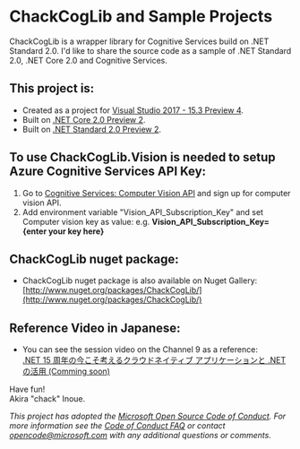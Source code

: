 # ChackCogLib and Sample Projects

ChackCogLib is a wrapper library for Cognitive Services build on .NET Standard 2.0. I'd like to share the source code as a sample of .NET Standard 2.0, .NET Core 2.0 and Cognitive Services.

## This project is:

*   Created as a project for [Visual Studio 2017 - 15.3 Preview 4](https://www.visualstudio.com/vs/preview/).
*   Built on [.NET Core 2.0 Preview 2](https://www.microsoft.com/net/core/preview).
*   Built on [.NET Standard 2.0 Preview 2](https://github.com/dotnet/standard).

## To use ChackCogLib.Vision is needed to setup Azure Cognitive Services API Key:
1. Go to [Cognitive Services: Computer Vision API](https://azure.microsoft.com/ja-jp/try/cognitive-services/?api=computer-vision) and sign up for computer vision API.
2. Add environment variable "Vision_API_Subscription_Key" and set Computer vision key as value: e.g. **Vision_API_Subscription_Key={enter your key here}**

## ChackCogLib nuget package:

* ChackCogLib nuget package is also available on Nuget Gallery: [http://www.nuget.org/packages/ChackCogLib/](http://www.nuget.org/packages/ChackCogLib/)

## Reference Video in Japanese:

* You can see the session video on the Channel 9 as a reference:<br/>
[.NET 15 周年の今こそ考えるクラウドネイティブ アプリケーションと .NET の活用 (Comming soon)](https://channel9.msdn.com/Events/de-code/2017/TL04)

Have fun!<br/>
Akira "chack" Inoue.

*This project has adopted the [Microsoft Open Source Code of Conduct](https://opensource.microsoft.com/codeofconduct/). For more information see the [Code of Conduct FAQ](https://opensource.microsoft.com/codeofconduct/faq/) or contact [opencode@microsoft.com](mailto:opencode@microsoft.com) with any additional questions or comments.*
